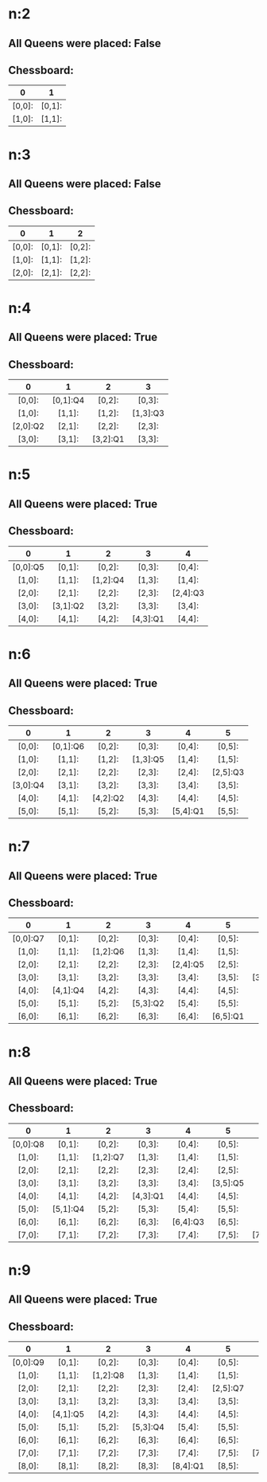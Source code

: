
# n:2
## All Queens were placed: False

## Chessboard:
0 | 1
:---: | :---:
 [0,0]:  |  [0,1]:
 [1,0]:  |  [1,1]:

# n:3
## All Queens were placed: False

## Chessboard:
0 | 1 | 2
:---: | :---: | :---:
 [0,0]:  |  [0,1]:  |  [0,2]:
 [1,0]:  |  [1,1]:  |  [1,2]:
 [2,0]:  |  [2,1]:  |  [2,2]:

# n:4
## All Queens were placed: True

## Chessboard:
0 | 1 | 2 | 3
:---: | :---: | :---: | :---:
 [0,0]:  |  [0,1]:Q4  |  [0,2]:  |  [0,3]:
 [1,0]:  |  [1,1]:  |  [1,2]:  |  [1,3]:Q3
 [2,0]:Q2  |  [2,1]:  |  [2,2]:  |  [2,3]:
 [3,0]:  |  [3,1]:  |  [3,2]:Q1  |  [3,3]:

# n:5
## All Queens were placed: True

## Chessboard:
0 | 1 | 2 | 3 | 4
:---: | :---: | :---: | :---: | :---:
 [0,0]:Q5  |  [0,1]:  |  [0,2]:  |  [0,3]:  |  [0,4]:
 [1,0]:  |  [1,1]:  |  [1,2]:Q4  |  [1,3]:  |  [1,4]:
 [2,0]:  |  [2,1]:  |  [2,2]:  |  [2,3]:  |  [2,4]:Q3
 [3,0]:  |  [3,1]:Q2  |  [3,2]:  |  [3,3]:  |  [3,4]:
 [4,0]:  |  [4,1]:  |  [4,2]:  |  [4,3]:Q1  |  [4,4]:

# n:6
## All Queens were placed: True

## Chessboard:
0 | 1 | 2 | 3 | 4 | 5
:---: | :---: | :---: | :---: | :---: | :---:
 [0,0]:  |  [0,1]:Q6  |  [0,2]:  |  [0,3]:  |  [0,4]:  |  [0,5]:
 [1,0]:  |  [1,1]:  |  [1,2]:  |  [1,3]:Q5  |  [1,4]:  |  [1,5]:
 [2,0]:  |  [2,1]:  |  [2,2]:  |  [2,3]:  |  [2,4]:  |  [2,5]:Q3
 [3,0]:Q4  |  [3,1]:  |  [3,2]:  |  [3,3]:  |  [3,4]:  |  [3,5]:
 [4,0]:  |  [4,1]:  |  [4,2]:Q2  |  [4,3]:  |  [4,4]:  |  [4,5]:
 [5,0]:  |  [5,1]:  |  [5,2]:  |  [5,3]:  |  [5,4]:Q1  |  [5,5]:

# n:7
## All Queens were placed: True

## Chessboard:
0 | 1 | 2 | 3 | 4 | 5 | 6
:---: | :---: | :---: | :---: | :---: | :---: | :---:
 [0,0]:Q7  |  [0,1]:  |  [0,2]:  |  [0,3]:  |  [0,4]:  |  [0,5]:  |  [0,6]:
 [1,0]:  |  [1,1]:  |  [1,2]:Q6  |  [1,3]:  |  [1,4]:  |  [1,5]:  |  [1,6]:
 [2,0]:  |  [2,1]:  |  [2,2]:  |  [2,3]:  |  [2,4]:Q5  |  [2,5]:  |  [2,6]:
 [3,0]:  |  [3,1]:  |  [3,2]:  |  [3,3]:  |  [3,4]:  |  [3,5]:  |  [3,6]:Q3
 [4,0]:  |  [4,1]:Q4  |  [4,2]:  |  [4,3]:  |  [4,4]:  |  [4,5]:  |  [4,6]:
 [5,0]:  |  [5,1]:  |  [5,2]:  |  [5,3]:Q2  |  [5,4]:  |  [5,5]:  |  [5,6]:
 [6,0]:  |  [6,1]:  |  [6,2]:  |  [6,3]:  |  [6,4]:  |  [6,5]:Q1  |  [6,6]:

# n:8
## All Queens were placed: True

## Chessboard:
0 | 1 | 2 | 3 | 4 | 5 | 6 | 7
:---: | :---: | :---: | :---: | :---: | :---: | :---: | :---:
 [0,0]:Q8  |  [0,1]:  |  [0,2]:  |  [0,3]:  |  [0,4]:  |  [0,5]:  |  [0,6]:  |  [0,7]:
 [1,0]:  |  [1,1]:  |  [1,2]:Q7  |  [1,3]:  |  [1,4]:  |  [1,5]:  |  [1,6]:  |  [1,7]:
 [2,0]:  |  [2,1]:  |  [2,2]:  |  [2,3]:  |  [2,4]:  |  [2,5]:  |  [2,6]:  |  [2,7]:Q6
 [3,0]:  |  [3,1]:  |  [3,2]:  |  [3,3]:  |  [3,4]:  |  [3,5]:Q5  |  [3,6]:  |  [3,7]:
 [4,0]:  |  [4,1]:  |  [4,2]:  |  [4,3]:Q1  |  [4,4]:  |  [4,5]:  |  [4,6]:  |  [4,7]:
 [5,0]:  |  [5,1]:Q4  |  [5,2]:  |  [5,3]:  |  [5,4]:  |  [5,5]:  |  [5,6]:  |  [5,7]:
 [6,0]:  |  [6,1]:  |  [6,2]:  |  [6,3]:  |  [6,4]:Q3  |  [6,5]:  |  [6,6]:  |  [6,7]:
 [7,0]:  |  [7,1]:  |  [7,2]:  |  [7,3]:  |  [7,4]:  |  [7,5]:  |  [7,6]:Q2  |  [7,7]:

# n:9
## All Queens were placed: True

## Chessboard:
0 | 1 | 2 | 3 | 4 | 5 | 6 | 7 | 8
:---: | :---: | :---: | :---: | :---: | :---: | :---: | :---: | :---:
 [0,0]:Q9  |  [0,1]:  |  [0,2]:  |  [0,3]:  |  [0,4]:  |  [0,5]:  |  [0,6]:  |  [0,7]:  |  [0,8]:
 [1,0]:  |  [1,1]:  |  [1,2]:Q8  |  [1,3]:  |  [1,4]:  |  [1,5]:  |  [1,6]:  |  [1,7]:  |  [1,8]:
 [2,0]:  |  [2,1]:  |  [2,2]:  |  [2,3]:  |  [2,4]:  |  [2,5]:Q7  |  [2,6]:  |  [2,7]:  |  [2,8]:
 [3,0]:  |  [3,1]:  |  [3,2]:  |  [3,3]:  |  [3,4]:  |  [3,5]:  |  [3,6]:  |  [3,7]:Q6  |  [3,8]:
 [4,0]:  |  [4,1]:Q5  |  [4,2]:  |  [4,3]:  |  [4,4]:  |  [4,5]:  |  [4,6]:  |  [4,7]:  |  [4,8]:
 [5,0]:  |  [5,1]:  |  [5,2]:  |  [5,3]:Q4  |  [5,4]:  |  [5,5]:  |  [5,6]:  |  [5,7]:  |  [5,8]:
 [6,0]:  |  [6,1]:  |  [6,2]:  |  [6,3]:  |  [6,4]:  |  [6,5]:  |  [6,6]:  |  [6,7]:  |  [6,8]:Q3
 [7,0]:  |  [7,1]:  |  [7,2]:  |  [7,3]:  |  [7,4]:  |  [7,5]:  |  [7,6]:Q2  |  [7,7]:  |  [7,8]:
 [8,0]:  |  [8,1]:  |  [8,2]:  |  [8,3]:  |  [8,4]:Q1  |  [8,5]:  |  [8,6]:  |  [8,7]:  |  [8,8]:

